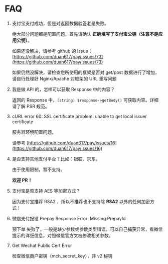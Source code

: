 # FAQ

1. 支付宝支付成功，但是对返回数据验签老是失败。

   绝大部分问题都是配置问题，首先请确认 **正确填写了支付宝公钥（注意不是应用公钥）**。

   如果还没解决，请参考 github 的 issue：[https://github.com/duan617/pay/issues/73](https://github.com/duan617/pay/issues/73)

   如果仍然没解决，请检查您所使用的框架是否对 get/post 数据进行了增加，请自行处理好 Nginx/Apache 对框架的 URL 重写问题

2. 我是做 API 的，怎样可以获取 Response 中的内容？

   返回的 Response 中，`(string) $response->getBody()` 可获取内容。详细请了解 PSR 规范。

3. cURL error 60: SSL certificate problem: unable to get local issuer certificate

   服务器环境配置问题。

   请参考 [https://github.com/duan617/pay/issues/16](https://github.com/duan617/pay/issues/16)

4. 是否支持其他支付平台？比如：银联、京东。

   由于使用限制，暂不支持。

   **欢迎 PR！**

5. 支付宝是否支持 AES 等加密方式？

   因为支付宝推荐 RSA2 ，所以不推荐也不支持除 **RSA2** 以外的任何加密方式！

6. 微信支付报错 Prepay Response Error: Missing PrepayId

   预下单 失败了，一般是缺少参数或参数类型错误。可以自己捕获异常，看微信提示的详细信息，对照微信官方文档修改相关参数。

7. Get Wechat Public Cert Error

   检查微信商户密钥（mch_secret_key），非 v2 秘钥
